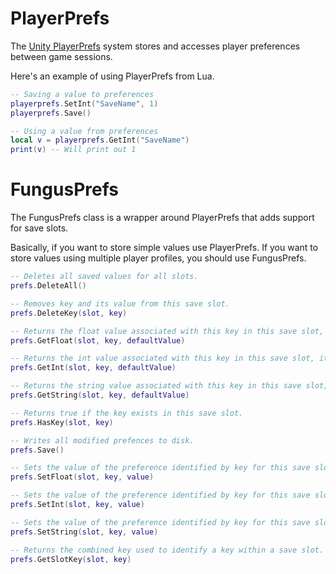 # PlayerPrefs

The [Unity PlayerPrefs](http://docs.unity3d.com/ScriptReference/PlayerPrefs.html) system stores and accesses player preferences between game sessions.

Here's an example of using PlayerPrefs from Lua.

```lua
-- Saving a value to preferences
playerprefs.SetInt("SaveName", 1)
playerprefs.Save()

-- Using a value from preferences
local v = playerprefs.GetInt("SaveName")
print(v) -- Will print out 1
```

# FungusPrefs

The FungusPrefs class is a wrapper around PlayerPrefs that adds support for save slots. 

Basically, if you want to store simple values use PlayerPrefs. If you want to store values using multiple player profiles, you should use FungusPrefs.

```lua
-- Deletes all saved values for all slots.
prefs.DeleteAll()

-- Removes key and its value from this save slot.
prefs.DeleteKey(slot, key)

-- Returns the float value associated with this key in this save slot, it it exists.
prefs.GetFloat(slot, key, defaultValue)

-- Returns the int value associated with this key in this save slot, it it exists.
prefs.GetInt(slot, key, defaultValue)

-- Returns the string value associated with this key in this save slot, it it exists.
prefs.GetString(slot, key, defaultValue)

-- Returns true if the key exists in this save slot.
prefs.HasKey(slot, key)

-- Writes all modified prefences to disk.
prefs.Save()

-- Sets the value of the preference identified by key for this save slot.
prefs.SetFloat(slot, key, value)

-- Sets the value of the preference identified by key for this save slot.
prefs.SetInt(slot, key, value)

-- Sets the value of the preference identified by key for this save slot.
prefs.SetString(slot, key, value)

-- Returns the combined key used to identify a key within a save slot.
prefs.GetSlotKey(slot, key)
```